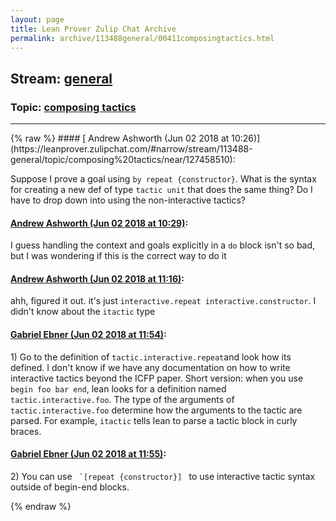```yaml
---
layout: page
title: Lean Prover Zulip Chat Archive 
permalink: archive/113488general/00411composingtactics.html
---
```


## Stream: [general](https://leanprover-community.github.io/archive/113488general/index.html)
### Topic: [composing tactics](https://leanprover-community.github.io/archive/113488general/00411composingtactics.html)

---

<base href="https://leanprover.zulipchat.com">
{% raw %}
#### [ Andrew Ashworth (Jun 02 2018 at 10:26)](https://leanprover.zulipchat.com/#narrow/stream/113488-general/topic/composing%20tactics/near/127458510):
<p>Suppose I prove a goal using <code>by repeat {constructor}</code>. What is the syntax for creating a new def of type <code>tactic unit</code> that does the same thing? Do I have to drop down into using the non-interactive tactics?</p>

#### [ Andrew Ashworth (Jun 02 2018 at 10:29)](https://leanprover.zulipchat.com/#narrow/stream/113488-general/topic/composing%20tactics/near/127458561):
<p>I guess handling the context and goals explicitly in a <code>do</code> block isn't so bad, but I was wondering if this is the correct way to do it</p>

#### [ Andrew Ashworth (Jun 02 2018 at 11:16)](https://leanprover.zulipchat.com/#narrow/stream/113488-general/topic/composing%20tactics/near/127459735):
<p>ahh, figured it out. it's just <code>interactive.repeat interactive.constructor</code>. I didn't know about the <code>itactic</code> type</p>

#### [ Gabriel Ebner (Jun 02 2018 at 11:54)](https://leanprover.zulipchat.com/#narrow/stream/113488-general/topic/composing%20tactics/near/127460627):
<p>1) Go to the definition of <code>tactic.interactive.repeat</code>and look how its defined.  I don't know if we have any documentation on how to write interactive tactics beyond the ICFP paper.  Short version: when you use <code>begin foo bar end</code>, lean looks for a definition named <code>tactic.interactive.foo</code>.  The type of the arguments of <code>tactic.interactive.foo</code> determine how the arguments to the tactic are parsed.  For example, <code>itactic</code> tells lean to parse a tactic block in curly braces.</p>

#### [ Gabriel Ebner (Jun 02 2018 at 11:55)](https://leanprover.zulipchat.com/#narrow/stream/113488-general/topic/composing%20tactics/near/127460634):
<p>2) You can use <code> `[repeat {constructor}] </code> to use interactive tactic syntax outside of begin-end blocks.</p>


{% endraw %}
